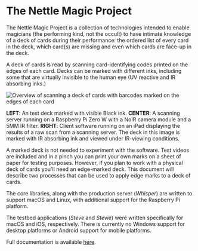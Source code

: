 # The Nettle Magic Project

The Nettle Magic Project is a collection of technologies intended to enable magicians (the performing kind, not the occult) to have intimate knowledge of a deck of cards during their performance: the ordered list of every card in the deck, which card(s) are missing and even which cards are face-up in the deck.

A deck of cards is read by scanning card-identifying codes printed on the edges of each card. Decks can be marked with different inks, including some that are virtually invisible to the human eye (UV reactive and IR absorbing inks.)

![Overview of scanning a deck of cards with barcodes marked on the edges of each card](docs/img/intro-stages.png)

**LEFT**: An test deck marked with visible Black ink. **CENTER**: A scanning server running on a Raspberry Pi Zero W with a NoIR camera module and a 5MM IR filter. **RIGHT**: Client software running on an iPad displaying the results of a raw scan from a scanning server. The deck in this image is marked with IR absorbing ink and viewed under IR-viewing conditions.

A marked deck is not needed to experiment with the software. Test videos are included and in a pinch you can print your own marks on a sheet of paper for testing purposes. However, if you plan to work with a physical deck of cards you'll need an edge-marked deck. This document will describe two processes that can be used to apply edge marks to a deck of cards.

The core libraries, along with the production server (_Whisper_) are written to support macOS and Linux, with additional support for the Raspberry Pi platform.

The testbed applications (_Steve_ and _Stevie_) were written specifically for macOS and iOS, respectively. There is currently no Windows support for desktop platforms or Android support for mobile platforms.

Full documentation is available [here](https://nettlep.github.io/magic/).
